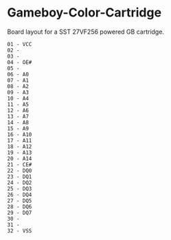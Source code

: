 # Gameboy-Color-Cartridge
Board layout for a SST 27VF256 powered GB cartridge.

	01 - VCC
	02 -
	03 -
	04 - OE#
	05 -
	06 - A0
	07 - A1
	08 - A2
	09 - A3
	10 - A4
	11 - A5
	12 - A6
	13 - A7
	14 - A8
	15 - A9
	16 - A10
	17 - A11
	18 - A12
	19 - A13
	20 - A14
	21 - CE#
	22 - DQ0
	23 - DQ1
	24 - DQ2
	25 - DQ3
	26 - DQ4
	27 - DQ5
	28 - DQ6
	29 - DQ7
	30 -
	31 -
	32 - VSS
